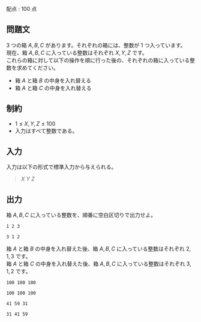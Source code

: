 配点 : $100$ 点

## 問題文

$3$ つの箱 $A,B,C$ があります。それぞれの箱には、整数が $1$ つ入っています。<br>
現在、箱 $A,B,C$ に入っている整数はそれぞれ $X,Y,Z$ です。<br>
これらの箱に対して以下の操作を順に行った後の、それぞれの箱に入っている整数を求めてください。

- 箱 $A$ と箱 $B$ の中身を入れ替える
- 箱 $A$ と箱 $C$ の中身を入れ替える

## 制約

- $1 \leq X,Y,Z \leq 100$
- 入力はすべて整数である。

## 入力

入力は以下の形式で標準入力から与えられる。  

> $X$ $Y$ $Z$

## 出力

箱 $A,B,C$ に入っている整数を、順番に空白区切りで出力せよ。

```input1
1 2 3
```

```output1
3 1 2
```

箱 $A$ と箱 $B$ の中身を入れ替えた後、箱 $A,B,C$ に入っている整数はそれぞれ $2,1,3$ です。<br>
箱 $A$ と箱 $C$ の中身を入れ替えた後、箱 $A,B,C$ に入っている整数はそれぞれ $3,1,2$ です。  

```input2
100 100 100
```

```output2
100 100 100
```

```input3
41 59 31
```

```output3
31 41 59
```